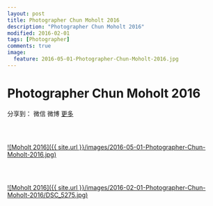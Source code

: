 ```yaml
---
layout: post
title: Photographer Chun Moholt 2016
description: "Photographer Chun Moholt 2016"
modified: 2016-02-01
tags: [Photographer]
comments: true
image:
  feature: 2016-05-01-Photographer-Chun-Moholt-2016.jpg
---
```


# Photographer Chun Moholt 2016

<div id="ckepop">
<span class="jiathis_txt">分享到：</span>
<a class="jiathis_button_weixin">微信</a>
<a class="jiathis_button_tsina">微博</a>
<a href="http://www.jiathis.com/share?uid=2074997"  class="jiathis jiathis_txt jiathis_separator jtico jtico_jiathis" target="_blank">更多</a></div>
<script type="text/javascript" src="http://v3.jiathis.com/code/jia.js?uid=2074997" charset="utf-8"></script>
<script>
    var jiathis_config={
        data_track_clickback:true,
        summary:"Moholt 2016",
        shortUrl:false,
        hideMore:false
    }
</script>


### &nbsp;

<a href="/images/2016-02-01-Photographer-Chun-Moholt-2016.jpg">![Moholt 2016]({{ site.url }}/images/2016-05-01-Photographer-Chun-Moholt-2016.jpg)</a>

### &nbsp;

<a href="/images/2016-02-01-Photographer-Chun-Moholt-2016/DSC_8081.jpg">![Moholt 2016]({{ site.url }}/images/2016-02-01-Photographer-Chun-Moholt-2016/DSC_5275.jpg)</a>
